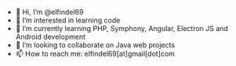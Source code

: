 - 👋 Hi, I’m @elfindel69
- 👀 I’m interested in learning code
- 🌱 I’m currently learning PHP, Symphony, Angular, Electron JS and Android development
- 💞️ I’m looking to collaborate on Java web projects
- 📫 How to reach me: elfindel69[at]gmail[dot]com

<!---
elfindel69/elfindel69 is a ✨ special ✨ repository because its `README.md` (this file) appears on your GitHub profile.
You can click the Preview link to take a look at your changes.
--->
